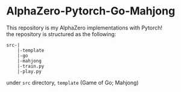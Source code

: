 # AlphaZero-Pytorch-Go-Mahjong 

This repository is my AlphaZero implementations with Pytorch!   
the repository is structured as the following:
```
src-|
    |-template
    |-go
    |-mahjong
    |-train.py
    |-play.py

```


under `src` directory, `template` (Game of Go; Mahjong)


